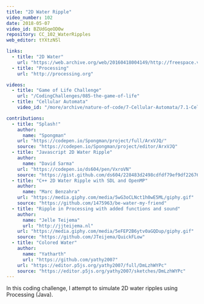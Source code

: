 ```yaml
---
title: "2D Water Ripple"
video_number: 102
date: 2018-05-07
video_id: BZUdGqeOD0w
repository: CC_102_WaterRipples
web_editor: tYXtzNSl

links:
  - title: "2D Water"
    url: "https://web.archive.org/web/20160418004149/http://freespace.virgin.net/hugo.elias/graphics/x_water.htm"
  - title: "Processing"
    url: "http://processing.org"

videos:
  - title: "Game of Life Challenge"
    url: "/CodingChallenges/085-the-game-of-life"
  - title: "Cellular Automata"
    video_id: "/more/archive/nature-of-code/7-Cellular-Automata/7.1-Cellular-Automata"

contributions:
  - title: "Splash!"
    author:
      name: "Spongman"
    url: "https://codepen.io/Spongman/project/full/ArxVJQ/"
    source: "https://codepen.io/Spongman/project/editor/ArxVJQ"
  - title: "Javascript 2D Water Ripple"
    author:
      name: "David Sarma"
    url: "https://codepen.io/ds604/pen/VxroVN"
    source: "https://gist.github.com/ds604/228483d2498cdfdf79ef9df22676b899"
  - title: "C++ 2D Water Ripple with SDL and OpenMP"
    author:
      name: "Marc Benzahra"
    url: "https://media.giphy.com/media/5wG3oCLNct1h0wE5ML/giphy.gif"
    source: "https://github.com/1475963/be-water-my-friend"
  - title: "Ripple in Processing with added functions and sound"
    author:
      name: "Jelle Teijema"
      url: "http://jjteijema.nl"
    url: "https://media.giphy.com/media/5eFEP2B6ytv0aGQDup/giphy.gif"
    source: "https://github.com/JTeijema/QuickFLow"
  - title: "Colored Water"
    author:
      name: "Yatharth"
      url: "https://github.com/yathy2007"
    url: "https://editor.p5js.org/yathy2007/full/DmLzhWYPc"
    source: "https://editor.p5js.org/yathy2007/sketches/DmLzhWYPc"
---
```


In this coding challenge, I attempt to simulate 2D water ripples using Processing (Java).
